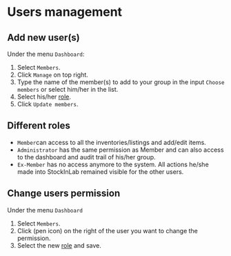 # Users management

## Add new user(s)
Under the menu `Dashboard`:
1. Select `Members`.
2. Click `Manage` on top right.
3. Type the name of the member(s) to add to your group in the input `Choose members` or select him/her in the list.
4. Select his/her [role](#different-roles).
5. Click `Update members`.

## Different roles
* `Member`can access to all the inventories/listings and add/edit items.
* `Administrator` has the same permission as Member and can also access to the dashboard and audit trail of his/her group.
* `Ex-Member` has no access anymore to the system. All actions he/she made into StockInLab remained visible for the other users.

## Change users permission
Under the menu `Dashboard` 
1. Select `Members`. 
2. Click (pen icon) on the right of the user you want to change the permission.
3. Select the new [role](#different-roles) and save.
